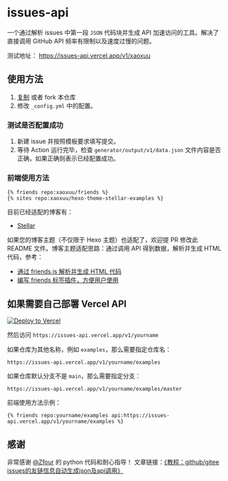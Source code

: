 # issues-api

一个通过解析 issues 中第一段 `JSON` 代码块并生成 API 加速访问的工具。解决了直接调用 GitHub API 频率有限制以及速度过慢的问题。

测试地址： https://issues-api.vercel.app/v1/xaoxuu

## 使用方法

1. [复制](https://github.com/xaoxuu/issues-api/generate) 或者 fork 本仓库
2. 修改 `_config.yml` 中的配置。

### 测试是否配置成功

1. 新建 issue 并按照模板要求填写提交。
2. 等待 Action 运行完毕，检查 `generator/output/v1/data.json` 文件内容是否正确，如果正确则表示已经配置成功。

### 前端使用方法

```
{% friends repo:xaoxuu/friends %}
{% sites repo:xaoxuu/hexo-theme-stellar-examples %}
```

目前已经适配的博客有：

- [Stellar](https://github.com/xaoxuu/hexo-theme-stellar)

如果您的博客主题（不仅限于 Hexo 主题）也适配了，欢迎提 PR 修改此 README 文件。博客主题适配思路：通过调用 API 得到数据，解析并生成 HTML 代码，参考：

- [通过 friends.js 解析并生成 HTML 代码](https://github.com/xaoxuu/hexo-theme-stellar/blob/main/source/js/plugins/friends.js)
- [编写 friends 标签插件，方便用户使用](https://github.com/xaoxuu/hexo-theme-stellar/blob/main/scripts/tags/friends.js)

## 如果需要自己部署 Vercel API

[![Deploy to Vercel](https://camo.githubusercontent.com/f209ca5cc3af7dd930b6bfc55b3d7b6a5fde1aff/68747470733a2f2f76657263656c2e636f6d2f627574746f6e)](https://vercel.com/import/project?template=https://github.com/xaoxuu/issues-api)

然后访问 `https://issues-api.vercel.app/v1/yourname`

如果仓库为其他名称，例如 `examples`，那么需要指定仓库名：
```
https://issues-api.vercel.app/v1/yourname/examples
```

如果仓库默认分支不是 `main`，那么需要指定分支：
```
https://issues-api.vercel.app/v1/yourname/examples/master
```

前端使用方法示例：

```
{% friends repo:yourname/examples api:https://issues-api.vercel.app/v1/yourname/examples %}
```

## 感谢

非常感谢 [@Zfour](https://github.com/Zfour) 的 python 代码和耐心指导！
文章链接：[《教程：github/gitee issues的友链信息自动生成json及api调用》](https://zfe.space/post/python-issues-api.html)

